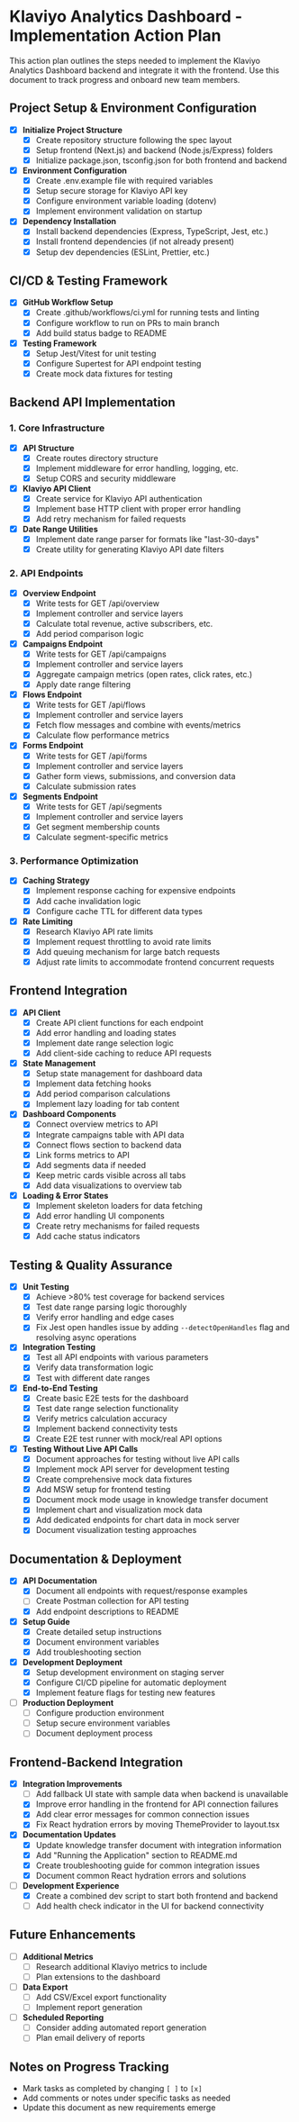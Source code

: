 # Klaviyo Analytics Dashboard - Implementation Action Plan

This action plan outlines the steps needed to implement the Klaviyo Analytics Dashboard backend and integrate it with the frontend. Use this document to track progress and onboard new team members.

## Project Setup & Environment Configuration

- [x] **Initialize Project Structure**
  - [x] Create repository structure following the spec layout
  - [x] Setup frontend (Next.js) and backend (Node.js/Express) folders
  - [x] Initialize package.json, tsconfig.json for both frontend and backend

- [x] **Environment Configuration**
  - [x] Create .env.example file with required variables
  - [x] Setup secure storage for Klaviyo API key
  - [x] Configure environment variable loading (dotenv)
  - [x] Implement environment validation on startup

- [x] **Dependency Installation**
  - [x] Install backend dependencies (Express, TypeScript, Jest, etc.)
  - [x] Install frontend dependencies (if not already present)
  - [x] Setup dev dependencies (ESLint, Prettier, etc.)

## CI/CD & Testing Framework

- [x] **GitHub Workflow Setup**
  - [x] Create .github/workflows/ci.yml for running tests and linting
  - [x] Configure workflow to run on PRs to main branch
  - [x] Add build status badge to README

- [x] **Testing Framework**
  - [x] Setup Jest/Vitest for unit testing
  - [x] Configure Supertest for API endpoint testing
  - [x] Create mock data fixtures for testing

## Backend API Implementation

### 1. Core Infrastructure

- [x] **API Structure**
  - [x] Create routes directory structure
  - [x] Implement middleware for error handling, logging, etc.
  - [x] Setup CORS and security middleware

- [x] **Klaviyo API Client**
  - [x] Create service for Klaviyo API authentication
  - [x] Implement base HTTP client with proper error handling
  - [x] Add retry mechanism for failed requests

- [x] **Date Range Utilities**
  - [x] Implement date range parser for formats like "last-30-days"
  - [x] Create utility for generating Klaviyo API date filters

### 2. API Endpoints

- [x] **Overview Endpoint**
  - [x] Write tests for GET /api/overview
  - [x] Implement controller and service layers
  - [x] Calculate total revenue, active subscribers, etc.
  - [x] Add period comparison logic

- [x] **Campaigns Endpoint**
  - [x] Write tests for GET /api/campaigns
  - [x] Implement controller and service layers
  - [x] Aggregate campaign metrics (open rates, click rates, etc.)
  - [x] Apply date range filtering

- [x] **Flows Endpoint**
  - [x] Write tests for GET /api/flows
  - [x] Implement controller and service layers
  - [x] Fetch flow messages and combine with events/metrics
  - [x] Calculate flow performance metrics

- [x] **Forms Endpoint**
  - [x] Write tests for GET /api/forms
  - [x] Implement controller and service layers
  - [x] Gather form views, submissions, and conversion data
  - [x] Calculate submission rates

- [x] **Segments Endpoint**
  - [x] Write tests for GET /api/segments
  - [x] Implement controller and service layers
  - [x] Get segment membership counts
  - [x] Calculate segment-specific metrics

### 3. Performance Optimization

- [x] **Caching Strategy**
  - [x] Implement response caching for expensive endpoints
  - [x] Add cache invalidation logic
  - [x] Configure cache TTL for different data types

- [x] **Rate Limiting**
  - [x] Research Klaviyo API rate limits
  - [x] Implement request throttling to avoid rate limits
  - [x] Add queuing mechanism for large batch requests
  - [x] Adjust rate limits to accommodate frontend concurrent requests

## Frontend Integration

- [x] **API Client**
  - [x] Create API client functions for each endpoint
  - [x] Add error handling and loading states
  - [x] Implement date range selection logic
  - [x] Add client-side caching to reduce API requests

- [x] **State Management**
  - [x] Setup state management for dashboard data
  - [x] Implement data fetching hooks
  - [x] Add period comparison calculations
  - [x] Implement lazy loading for tab content

- [x] **Dashboard Components**
  - [x] Connect overview metrics to API
  - [x] Integrate campaigns table with API data
  - [x] Connect flows section to backend data
  - [x] Link forms metrics to API
  - [x] Add segments data if needed
  - [x] Keep metric cards visible across all tabs
  - [x] Add data visualizations to overview tab

- [x] **Loading & Error States**
  - [x] Implement skeleton loaders for data fetching
  - [x] Add error handling UI components
  - [x] Create retry mechanisms for failed requests
  - [x] Add cache status indicators

## Testing & Quality Assurance

- [x] **Unit Testing**
  - [x] Achieve >80% test coverage for backend services
  - [x] Test date range parsing logic thoroughly
  - [x] Verify error handling and edge cases
  - [x] Fix Jest open handles issue by adding `--detectOpenHandles` flag and resolving async operations

- [x] **Integration Testing**
  - [x] Test all API endpoints with various parameters
  - [x] Verify data transformation logic
  - [x] Test with different date ranges

- [x] **End-to-End Testing**
  - [x] Create basic E2E tests for the dashboard
  - [x] Test date range selection functionality
  - [x] Verify metrics calculation accuracy
  - [x] Implement backend connectivity tests
  - [x] Create E2E test runner with mock/real API options
  
- [x] **Testing Without Live API Calls**
  - [x] Document approaches for testing without live API calls
  - [x] Implement mock API server for development testing
  - [x] Create comprehensive mock data fixtures
  - [x] Add MSW setup for frontend testing
  - [x] Document mock mode usage in knowledge transfer document
  - [x] Implement chart and visualization mock data
  - [x] Add dedicated endpoints for chart data in mock server
  - [x] Document visualization testing approaches

## Documentation & Deployment

- [x] **API Documentation**
  - [x] Document all endpoints with request/response examples
  - [ ] Create Postman collection for API testing
  - [x] Add endpoint descriptions to README

- [x] **Setup Guide**
  - [x] Create detailed setup instructions
  - [x] Document environment variables
  - [x] Add troubleshooting section

- [x] **Development Deployment**
  - [x] Setup development environment on staging server
  - [x] Configure CI/CD pipeline for automatic deployment
  - [x] Implement feature flags for testing new features

- [ ] **Production Deployment**
  - [ ] Configure production environment
  - [ ] Setup secure environment variables
  - [ ] Document deployment process

## Frontend-Backend Integration

- [x] **Integration Improvements**
  - [ ] Add fallback UI state with sample data when backend is unavailable
  - [x] Improve error handling in the frontend for API connection failures
  - [x] Add clear error messages for common connection issues
  - [x] Fix React hydration errors by moving ThemeProvider to layout.tsx

- [x] **Documentation Updates**
  - [x] Update knowledge transfer document with integration information
  - [x] Add "Running the Application" section to README.md
  - [x] Create troubleshooting guide for common integration issues
  - [x] Document common React hydration errors and solutions

- [ ] **Development Experience**
  - [x] Create a combined dev script to start both frontend and backend
  - [ ] Add health check indicator in the UI for backend connectivity

## Future Enhancements

- [ ] **Additional Metrics**
  - [ ] Research additional Klaviyo metrics to include
  - [ ] Plan extensions to the dashboard

- [ ] **Data Export**
  - [ ] Add CSV/Excel export functionality
  - [ ] Implement report generation

- [ ] **Scheduled Reporting**
  - [ ] Consider adding automated report generation
  - [ ] Plan email delivery of reports

## Notes on Progress Tracking

- Mark tasks as completed by changing `[ ]` to `[x]`
- Add comments or notes under specific tasks as needed
- Update this document as new requirements emerge
